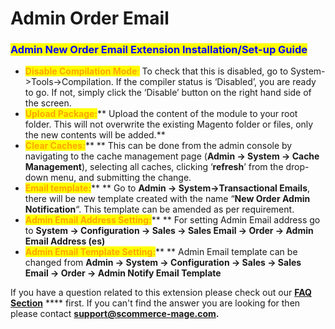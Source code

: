 # Admin Order Email

### <mark style="color:blue;">Admin New Order Email Extension Installation/Set-up Guide</mark>

* <mark style="color:orange;">**Disable Compilation Mode**</mark><mark style="color:orange;">:</mark> To check that this is disabled, go to System->Tools->Compilation. If the compiler status is ‘Disabled’, you are ready to go. If not, simply click the ‘Disable’ button on the right hand side of the screen.
* <mark style="color:orange;">**Upload Package:**</mark>** Upload the content of the module to your root folder. This will not overwrite the existing Magento folder or files, only the new contents will be added.**
* <mark style="color:orange;">**Clear Caches:**</mark>** ** This can be done from the admin console by navigating to the cache management page (**Admin -> System -> Cache Management**), selecting all caches, clicking ‘**refresh**’ from the drop-down menu, and submitting the change.
* <mark style="color:orange;">**Email template:**</mark>** ** Go to **Admin -> System->Transactional Emails**, there will be new template created with the name “**New Order Admin Notification**“. This template can be amended as per requirement.
* <mark style="color:orange;">**Admin Email Address Setting:**</mark>** ** For setting Admin Email address go to **System -> Configuration -> Sales -> Sales Email -> Order -> Admin Email Address (es)**
* <mark style="color:orange;">**Admin Email Template Setting:**</mark>** ** Admin Email template can be changed from **Admin -> System -> Configuration -> Sales -> Sales Email -> Order -> Admin Notify Email Template**

If you have a question related to this extension please check out our [**FAQ Section**](https://www.scommerce-mage.com/magento-order-follow-up-or-review-booster.html#faq) **** first. If you can't find the answer you are looking for then please contact [**support@scommerce-mage.com**](mailto:core@scommerce-mage.com)**.**
